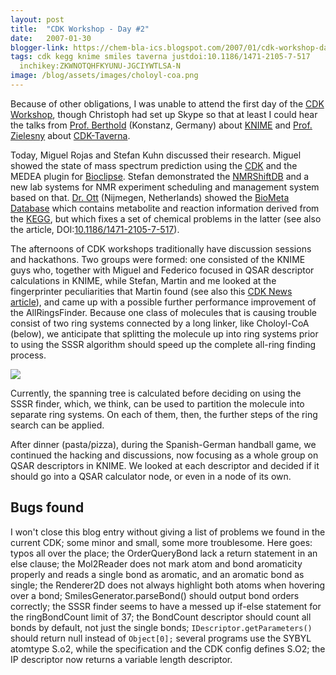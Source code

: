 ```yaml
---
layout: post
title:  "CDK Workshop - Day #2"
date:   2007-01-30
blogger-link: https://chem-bla-ics.blogspot.com/2007/01/cdk-workshop-day-2.html
tags: cdk kegg knime smiles taverna justdoi:10.1186/1471-2105-7-517
  inchikey:ZKWNOTQHFKYUNU-JGCIYWTLSA-N
image: /blog/assets/images/choloyl-coa.png
---
```


Because of other obligations, I was unable to attend the first day of the [CDK Workshop](http://wiki.cubic.uni-koeln.de/cdkwiki/doku.php?id=spring2007workshop),
though Christoph had set up Skype so that at least I could hear the talks from [Prof. Berthold](http://www.inf.uni-konstanz.de/bioml/staff/berthold/)
(Konstanz, Germany) about [KNIME](http://www.knime.org/) and [Prof. Zielesny](http://almost.cubic.uni-koeln.de/cosi/curriculumVitae_zielesny.htm)
about [CDK-Taverna](http://cdk-taverna.de/).

Today, Miguel Rojas and Stefan Kuhn discussed their research. Miguel showed the state of mass spectrum prediction using the [CDK](http://cdk.sf.net/)
and the MEDEA plugin for [Bioclipse](http://www.bioclipse.net/). Stefan demonstrated the [NMRShiftDB](http://www.nmrshiftdb.org/)
and a new lab systems for NMR experiment scheduling and management system based on that. [Dr. Ott](http://www2.cmbi.ru.nl/who-and-where/staff/27/)
(Nijmegen, Netherlands) showed the [BioMeta Database](http://biometa.cmbi.ru.nl/) which contains metabolite and reaction information derived from the
[KEGG](http://www.genome.jp/kegg/ligand.html), but which fixes a set of chemical problems in the latter (see also the article,
DOI:[10.1186/1471-2105-7-517](https://doi.org/10.1186/1471-2105-7-517)).

The afternoons of CDK workshops traditionally have discussion sessions and hackathons. Two groups were formed: one consisted of the KNIME guys who,
together with Miguel and Federico focused in QSAR descriptor calculations in KNIME, while Stefan, Martin and me looked at the fingerprinter
peculiarities that Martin found (see also this [CDK News article](http://almost.cubic.uni-koeln.de/cdk/cdk_top/cdk_news/archive/cdknews2.2.article22.pdf)),
and came up with a possible further performance improvement of the AllRingsFinder. Because one class of molecules that is causing trouble consist of two
ring systems connected by a long linker, like Choloyl-CoA (below), we anticipate that splitting the molecule up into ring systems prior to using the
SSSR algorithm should speed up the complete all-ring finding process.

![](/blog/assets/images/choloyl-coa.png)

Currently, the spanning tree is calculated before deciding on using the SSSR finder, which, we think, can be used to partition the molecule
into separate ring systems. On each of them, then, the further steps of the ring search can be applied.

After dinner (pasta/pizza), during the Spanish-German handball game, we continued the hacking and discussions, now focusing as a whole group
on QSAR descriptors in KNIME. We looked at each descriptor and decided if it should go into a QSAR calculator node, or even in a node of its own.

## Bugs found
I won't close this blog entry without giving a list of problems we found in the current CDK; some minor and small, some more troublesome.
Here goes: typos all over the place; the OrderQueryBond lack a return statement in an else clause; the Mol2Reader does not mark atom and
bond aromaticity properly and reads a single bond as aromatic, and an aromatic bond as single; the Renderer2D does not always highlight
both atoms when hovering over a bond; SmilesGenerator.parseBond() should output bond orders correctly; the SSSR finder seems to have a
messed up if-else statement for the ringBondCount limit of 37; the BondCount descriptor should count all bonds by default, not just the
single bonds; `IDescriptor.getParameters()` should return null instead of `Object[0];` several programs use the SYBYL atomtype S.o2, while
the specification and the CDK config defines S.O2; the IP descriptor now returns a variable length descriptor.
